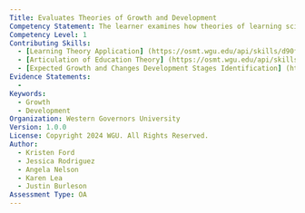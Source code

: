 ```yaml
---
Title: Evaluates Theories of Growth and Development
Competency Statement: The learner examines how theories of learning science and learner growth and development influence educational practices.
Competency Level: 1
Contributing Skills:
  - [Learning Theory Application] (https://osmt.wgu.edu/api/skills/d90fdf60-44be-4673-87d2-ddecc3a86e33)
  - [Articulation of Education Theory] (https://osmt.wgu.edu/api/skills/2b4992d0-7959-4cdc-8420-9b191a4865cd)
  - [Expected Growth and Changes Development Stages Identification] (https://osmt.wgu.edu/api/skills/5ba27dd6-d9d7-4e7e-90d1-2ac42fb732ab)
Evidence Statements:
  - 
Keywords:
  - Growth
  - Development
Organization: Western Governors University
Version: 1.0.0
License: Copyright 2024 WGU. All Rights Reserved.
Author:
  - Kristen Ford
  - Jessica Rodriguez
  - Angela Nelson
  - Karen Lea
  - Justin Burleson
Assessment Type: OA
---
```

